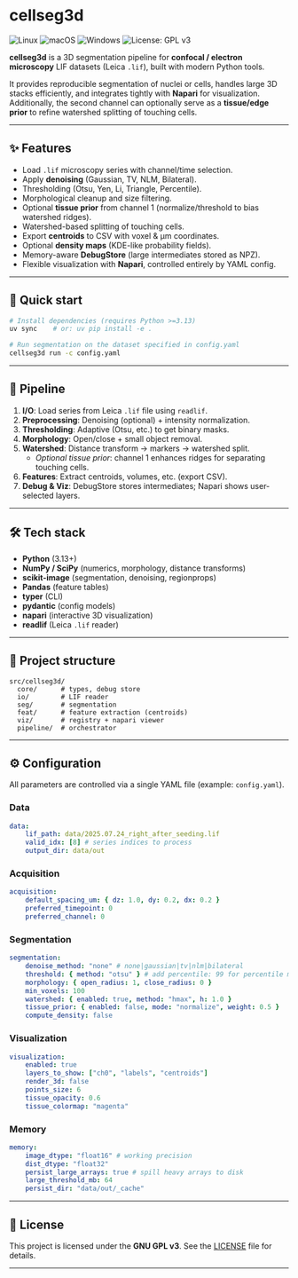 # cellseg3d

![Linux](https://img.shields.io/badge/os-linux-green)
![macOS](https://img.shields.io/badge/os-macOS-lightgrey)
![Windows](https://img.shields.io/badge/os-windows-blue)
![License: GPL v3](https://img.shields.io/badge/license-GPLv3-blue)

**cellseg3d** is a 3D segmentation pipeline for **confocal / electron microscopy** LIF datasets (Leica `.lif`), built with modern Python tools.

It provides reproducible segmentation of nuclei or cells, handles large 3D stacks efficiently, and integrates tightly with **Napari** for visualization.
Additionally, the second channel can optionally serve as a **tissue/edge prior** to refine watershed splitting of touching cells.

---

## ✨ Features

-   Load `.lif` microscopy series with channel/time selection.
-   Apply **denoising** (Gaussian, TV, NLM, Bilateral).
-   Thresholding (Otsu, Yen, Li, Triangle, Percentile).
-   Morphological cleanup and size filtering.
-   Optional **tissue prior** from channel 1 (normalize/threshold to bias watershed ridges).
-   Watershed-based splitting of touching cells.
-   Export **centroids** to CSV with voxel & µm coordinates.
-   Optional **density maps** (KDE-like probability fields).
-   Memory-aware **DebugStore** (large intermediates stored as NPZ).
-   Flexible visualization with **Napari**, controlled entirely by YAML config.

---

## 🚀 Quick start

```bash
# Install dependencies (requires Python >=3.13)
uv sync    # or: uv pip install -e .

# Run segmentation on the dataset specified in config.yaml
cellseg3d run -c config.yaml
```

---

## 🔬 Pipeline

1. **I/O**: Load series from Leica `.lif` file using `readlif`.
2. **Preprocessing**: Denoising (optional) + intensity normalization.
3. **Thresholding**: Adaptive (Otsu, etc.) to get binary masks.
4. **Morphology**: Open/close + small object removal.
5. **Watershed**: Distance transform → markers → watershed split.
    - _Optional tissue prior_: channel 1 enhances ridges for separating touching cells.
6. **Features**: Extract centroids, volumes, etc. (export CSV).
7. **Debug & Viz**: DebugStore stores intermediates; Napari shows user-selected layers.

---

## 🛠️ Tech stack

-   **Python** (3.13+)
-   **NumPy / SciPy** (numerics, morphology, distance transforms)
-   **scikit-image** (segmentation, denoising, regionprops)
-   **Pandas** (feature tables)
-   **typer** (CLI)
-   **pydantic** (config models)
-   **napari** (interactive 3D visualization)
-   **readlif** (Leica `.lif` reader)

---

## 📂 Project structure

```
src/cellseg3d/
  core/      # types, debug store
  io/        # LIF reader
  seg/       # segmentation
  feat/      # feature extraction (centroids)
  viz/       # registry + napari viewer
  pipeline/  # orchestrator
```

---

## ⚙️ Configuration

All parameters are controlled via a single YAML file (example: `config.yaml`).

### Data

```yaml
data:
    lif_path: data/2025.07.24_right_after_seeding.lif
    valid_idx: [8] # series indices to process
    output_dir: data/out
```

### Acquisition

```yaml
acquisition:
    default_spacing_um: { dz: 1.0, dy: 0.2, dx: 0.2 }
    preferred_timepoint: 0
    preferred_channel: 0
```

### Segmentation

```yaml
segmentation:
    denoise_method: "none" # none|gaussian|tv|nlm|bilateral
    threshold: { method: "otsu" } # add percentile: 99 for percentile method.
    morphology: { open_radius: 1, close_radius: 0 }
    min_voxels: 100
    watershed: { enabled: true, method: "hmax", h: 1.0 }
    tissue_prior: { enabled: false, mode: "normalize", weight: 0.5 }
    compute_density: false
```

### Visualization

```yaml
visualization:
    enabled: true
    layers_to_show: ["ch0", "labels", "centroids"]
    render_3d: false
    points_size: 6
    tissue_opacity: 0.6
    tissue_colormap: "magenta"
```

### Memory

```yaml
memory:
    image_dtype: "float16" # working precision
    dist_dtype: "float32"
    persist_large_arrays: true # spill heavy arrays to disk
    large_threshold_mb: 64
    persist_dir: "data/out/_cache"
```

---

## 📜 License

This project is licensed under the **GNU GPL v3**.
See the [LICENSE](LICENSE) file for details.

---
